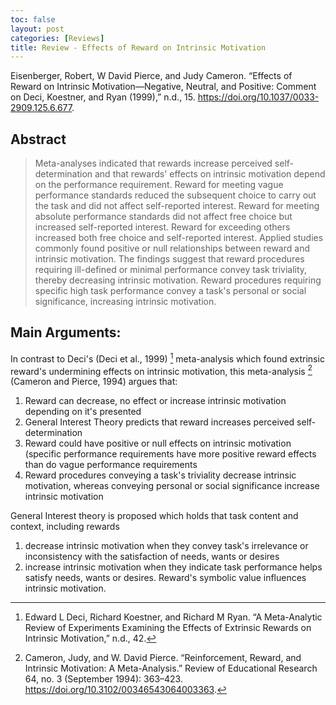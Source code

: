 ```yaml
---
toc: false
layout: post
categories: [Reviews]
title: Review - Effects of Reward on Intrinsic Motivation
---
```

Eisenberger, Robert, W David Pierce, and Judy Cameron. “Effects of Reward on Intrinsic Motivation—Negative, Neutral, and Positive: Comment on Deci, Koestner, and Ryan (1999),” n.d., 15. https://doi.org/10.1037/0033-2909.125.6.677.

## Abstract
> Meta-analyses indicated that rewards increase perceived self-determination and that rewards' effects on intrinsic motivation depend on the performance requirement. Reward for meeting vague performance standards reduced the subsequent choice to carry out the task and did not affect self-reported interest. Reward for meeting absolute performance standards did not affect free choice but increased self-reported interest. Reward for exceeding others increased both free choice and self-reported interest. Applied studies commonly found positive or null relationships between reward and intrinsic motivation. The findings suggest that reward procedures requiring ill-defined or minimal performance convey task triviality, thereby decreasing intrinsic motivation. Reward procedures requiring specific high task performance convey a task's personal or social significance, increasing intrinsic motivation.

## Main Arguments:
In contrast to Deci's (Deci et al., 1999) [^1] meta-analysis which found extrinsic reward's undermining effects on intrinsic motivation, this meta-analysis [^2] (Cameron and Pierce, 1994) argues that:
1. Reward can decrease, no effect or increase intrinsic motivation depending on it's presented
2. General Interest Theory predicts that reward increases perceived self-determination
3. Reward could have positive or null effects on intrinsic motivation (specific performance requirements have more positive reward effects than do vague performance requirements
4. Reward procedures conveying a task's triviality decrease intrinsic motivation, whereas conveying personal or social significance increase intrinsic motivation

General Interest theory is proposed which holds that task content and context, including rewards
1. decrease intrinsic motivation when they convey task's irrelevance or inconsistency with the satisfaction of needs, wants or desires
2. increase intrinsic motivation when they indicate task performance helps satisfy needs, wants or desires.
Reward's symbolic value influences intrinsic motivation.

[^1]: Edward L Deci, Richard Koestner, and Richard M Ryan. “A Meta-Analytic Review of Experiments Examining the Effects of Extrinsic Rewards on Intrinsic Motivation,” n.d., 42.

[^2]: Cameron, Judy, and W. David Pierce. “Reinforcement, Reward, and Intrinsic Motivation: A Meta-Analysis.” Review of Educational Research 64, no. 3 (September 1994): 363–423. https://doi.org/10.3102/00346543064003363.

